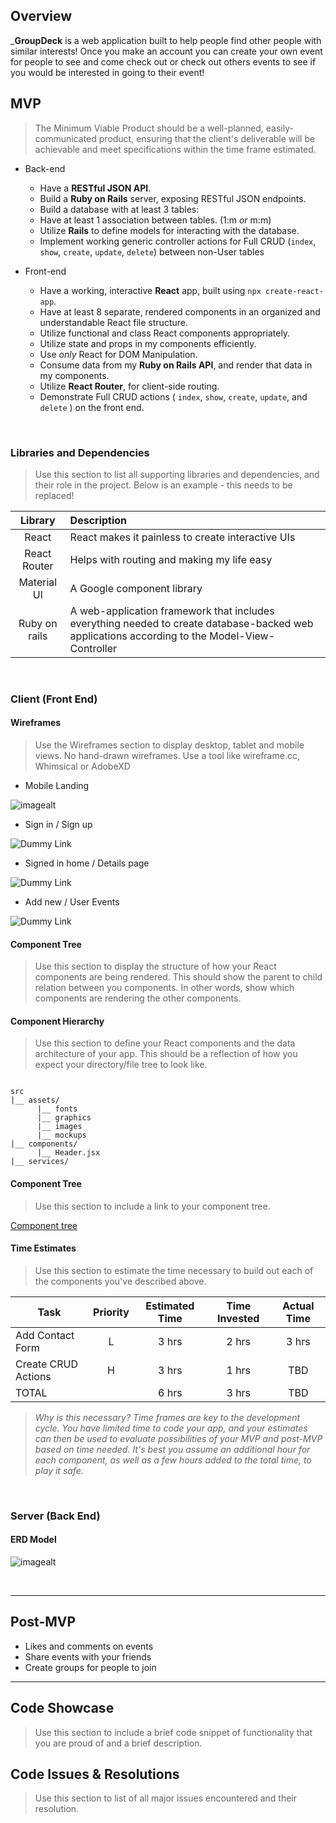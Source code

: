 ## Overview

_**GroupDeck** is a web application built to help people find other people with similar interests! Once you make an account you can create your own event for people to see and come check out or check out others events to see if you would be interested in going to their event!
<br>

## MVP

> The Minimum Viable Product should be a well-planned, easily-communicated product, ensuring that the client's deliverable will be achievable and meet specifications within the time frame estimated.
- Back-end
  - Have a **RESTful JSON API**.
  - Build a **Ruby on Rails** server, exposing RESTful JSON endpoints.
  - Build a database with at least 3 tables:
  - Have at least 1 association between tables. (1:m _or_ m:m)
  - Utilize **Rails** to define models for interacting with the database.
  - Implement working generic controller actions for Full CRUD (`index`, `show`, `create`, `update`, `delete`) between non-User tables 
  
- Front-end
  - Have a working, interactive **React** app, built using `npx create-react-app`.
  - Have at least 8 separate, rendered components in an organized and understandable React file structure.
  - Utilize functional and class React components appropriately.
  - Utilize state and props in my components efficiently.
  - Use _only_ React for DOM Manipulation.
  - Consume data from my **Ruby on Rails API**, and render that data in my components.
  - Utilize **React Router**, for client-side routing.
  - Demonstrate Full CRUD actions ( `index`, `show`, `create`, `update`, and `delete` ) on the front end.
  
<br>

### Libraries and Dependencies

> Use this section to list all supporting libraries and dependencies, and their role in the project. Below is an example - this needs to be replaced!

|     Library      | Description                                |
| :--------------: | :----------------------------------------- |
|      React       | React makes it painless to create interactive UIs |
|   React Router   |Helps with routing and making my life easy|
|   Material UI    | A Google component library |
|  Ruby on rails   | A web-application framework that includes everything needed to create database-backed web applications according to the Model-View-Controller |

<br>

### Client (Front End)

#### Wireframes

> Use the Wireframes section to display desktop, tablet and mobile views. No hand-drawn wireframes. Use a tool like wireframe.cc, Whimsical or AdobeXD


- Mobile Landing

![imagealt](https://i.imgur.com/85nVthc.png)

- Sign in / Sign up

![Dummy Link](https://i.imgur.com/ZmwQT2i.png)

- Signed in home / Details page

![Dummy Link](https://i.imgur.com/B5Yyxms.png)

- Add new / User Events

![Dummy Link](https://i.imgur.com/ca87TfR.png)

#### Component Tree

> Use this section to display the structure of how your React components are being rendered. This should show the parent to child relation between you components. In other words, show which components are rendering the other components. 

#### Component Hierarchy

> Use this section to define your React components and the data architecture of your app. This should be a reflection of how you expect your directory/file tree to look like. 

``` structure

src
|__ assets/
      |__ fonts
      |__ graphics
      |__ images
      |__ mockups
|__ components/
      |__ Header.jsx
|__ services/

```

#### Component Tree

> Use this section to include a link to your component tree.

[Component tree](url)

#### Time Estimates

> Use this section to estimate the time necessary to build out each of the components you've described above.

| Task                | Priority | Estimated Time | Time Invested | Actual Time |
| ------------------- | :------: | :------------: | :-----------: | :---------: |
| Add Contact Form    |    L     |     3 hrs      |     2 hrs     |    3 hrs    |
| Create CRUD Actions |    H     |     3 hrs      |     1 hrs     |     TBD     |
| TOTAL               |          |     6 hrs      |     3 hrs     |     TBD     |

> _Why is this necessary? Time frames are key to the development cycle. You have limited time to code your app, and your estimates can then be used to evaluate possibilities of your MVP and post-MVP based on time needed. It's best you assume an additional hour for each component, as well as a few hours added to the total time, to play it safe._

<br>

### Server (Back End)

#### ERD Model

![imagealt](https://i.imgur.com/8yFLr0h.png)

<br>

***

## Post-MVP

  - Likes and comments on events
  - Share events with your friends
  - Create groups for people to join
  
***

## Code Showcase

> Use this section to include a brief code snippet of functionality that you are proud of and a brief description.

## Code Issues & Resolutions

> Use this section to list of all major issues encountered and their resolution.
